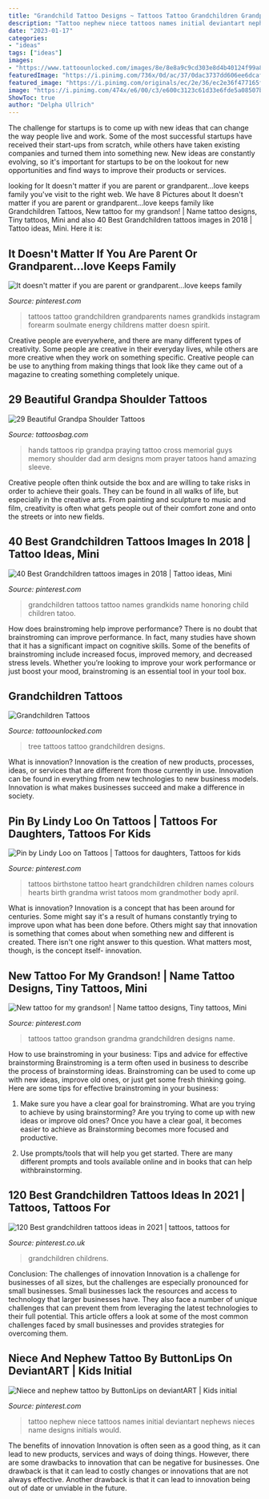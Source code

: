 ```yaml
---
title: "Grandchild Tattoo Designs ~ Tattoos Tattoo Grandchildren Grandparents Names Grandkids Instagram Forearm Soulmate Energy Childrens Matter Doesn Spirit"
description: "Tattoo nephew niece tattoos names initial deviantart nephews nieces name designs initials would"
date: "2023-01-17"
categories:
- "ideas"
tags: ["ideas"]
images:
- "https://www.tattoounlocked.com/images/8e/8e8a9c9cd303e8d4b40124f99a817c71.jpeg"
featuredImage: "https://i.pinimg.com/736x/0d/ac/37/0dac3737dd606ee6dcaf54804cede7c6--initial-tattoos-kid-names.jpg"
featured_image: "https://i.pinimg.com/originals/ec/2e/36/ec2e36f477165fe6e05e015eb71b2d97.jpg"
image: "https://i.pinimg.com/474x/e6/00/c3/e600c3123c61d33e6fde5a08507b0aa0.jpg"
ShowToc: true
author: "Delpha Ullrich"
---
```



The challenge for startups is to come up with new ideas that can change the way people live and work. Some of the most successful startups have received their start-ups from scratch, while others have taken existing companies and turned them into something new. New ideas are constantly evolving, so it's important for startups to be on the lookout for new opportunities and find ways to improve their products or services.

	

		
looking for It doesn&#039;t matter if you are parent or grandparent...love keeps family you've visit to the right web. We have 8 Pictures about It doesn&#039;t matter if you are parent or grandparent...love keeps family like Grandchildren Tattoos, New tattoo for my grandson! | Name tattoo designs, Tiny tattoos, Mini and also 40 Best Grandchildren tattoos images in 2018 | Tattoo ideas, Mini. Here it is:
		
    
## It Doesn&#039;t Matter If You Are Parent Or Grandparent...love Keeps Family

<img loading=lazy src="https://s-media-cache-ak0.pinimg.com/736x/ab/cb/14/abcb14e8c141ec467dc592261a8e35a1.jpg" onerror="this.onerror=null;this.src='https://tse3.mm.bing.net/th?id=OIP.AYCuNk3VckAXqxqla6XeWQHaIk&amp;pid=15.1';" alt="It doesn&#039;t matter if you are parent or grandparent...love keeps family">

_Source: pinterest.com_

>tattoos tattoo grandchildren grandparents names grandkids instagram forearm soulmate energy childrens matter doesn spirit. 

	

Creative people are everywhere, and there are many different types of creativity. Some people are creative in their everyday lives, while others are more creative when they work on something specific. Creative people can be use to anything from making things that look like they came out of a magazine to creating something completely unique.

    
## 29 Beautiful Grandpa Shoulder Tattoos

<img loading=lazy src="http://www.tattoosbag.com/wp-content/uploads/2016/09/Amazing-Memorial-Grandpa-Tattoo-sg1305-532x800.jpg" onerror="this.onerror=null;this.src='https://tse2.mm.bing.net/th?id=OIP.VuMQidk5Zo93cbQ4t0PSngDLEy&amp;pid=15.1';" alt="29 Beautiful Grandpa Shoulder Tattoos">

_Source: tattoosbag.com_

>hands tattoos rip grandpa praying tattoo cross memorial guys memory shoulder dad arm designs mom prayer tatoos hand amazing sleeve. 

	

Creative people often think outside the box and are willing to take risks in order to achieve their goals. They can be found in all walks of life, but especially in the creative arts. From painting and sculpture to music and film, creativity is often what gets people out of their comfort zone and onto the streets or into new fields.

    
## 40 Best Grandchildren Tattoos Images In 2018 | Tattoo Ideas, Mini

<img loading=lazy src="https://i.pinimg.com/236x/ab/cb/14/abcb14e8c141ec467dc592261a8e35a1--energy-tattoo-grandchildren.jpg?nii=t" onerror="this.onerror=null;this.src='https://tse2.mm.bing.net/th?id=OIP.3FiPwrpW_Ynvmrmr3H81GQHaIk&amp;pid=15.1';" alt="40 Best Grandchildren tattoos images in 2018 | Tattoo ideas, Mini">

_Source: pinterest.com_

>grandchildren tattoos tattoo names grandkids name honoring child children tatoo. 

	

How does brainstroming help improve performance?
There is no doubt that brainstroming can improve performance. In fact, many studies have shown that it has a significant impact on cognitive skills. Some of the benefits of brainstroming include increased focus, improved memory, and decreased stress levels. Whether you’re looking to improve your work performance or just boost your mood, brainstroming is an essential tool in your tool box.

    
## Grandchildren Tattoos

<img loading=lazy src="https://www.tattoounlocked.com/images/8e/8e8a9c9cd303e8d4b40124f99a817c71.jpeg" onerror="this.onerror=null;this.src='https://tse4.mm.bing.net/th?id=OIP.nFybyoCZnRB-kZrM4QZ5YQHaLH&amp;pid=15.1';" alt="Grandchildren Tattoos">

_Source: tattoounlocked.com_

>tree tattoos tattoo grandchildren designs. 

	

What is innovation?
Innovation is the creation of new products, processes, ideas, or services that are different from those currently in use. Innovation can be found in everything from new technologies to new business models. Innovation is what makes businesses succeed and make a difference in society.

    
## Pin By Lindy Loo On Tattoos | Tattoos For Daughters, Tattoos For Kids

<img loading=lazy src="https://i.pinimg.com/originals/ec/2e/36/ec2e36f477165fe6e05e015eb71b2d97.jpg" onerror="this.onerror=null;this.src='https://tse4.mm.bing.net/th?id=OIP.RUuGDHmwskHNEW0GrWRQ7gHaJ4&amp;pid=15.1';" alt="Pin by Lindy Loo on Tattoos | Tattoos for daughters, Tattoos for kids">

_Source: pinterest.com_

>tattoos birthstone tattoo heart grandchildren children names colours hearts birth grandma wrist tatoos mom grandmother body april. 

	

What is innovation?
Innovation is a concept that has been around for centuries. Some might say it's a result of humans constantly trying to improve upon what has been done before. Others might say that innovation is something that comes about when something new and different is created. There isn't one right answer to this question. What matters most, though, is the concept itself- innovation.

    
## New Tattoo For My Grandson! | Name Tattoo Designs, Tiny Tattoos, Mini

<img loading=lazy src="https://i.pinimg.com/736x/ae/40/5e/ae405e4069f4d2b17737e94003bb50f3--new-tattoos-just-for-fun.jpg" onerror="this.onerror=null;this.src='https://tse3.mm.bing.net/th?id=OIP.rVjLxw3yI0B0TfKEl3zXIAHaHA&amp;pid=15.1';" alt="New tattoo for my grandson! | Name tattoo designs, Tiny tattoos, Mini">

_Source: pinterest.com_

>tattoos tattoo grandson grandma grandchildren designs name. 

	

How to use brainstroming in your business: Tips and advice for effective brainstorming
Brainstroming is a term often used in business to describe the process of brainstorming ideas. Brainstroming can be used to come up with new ideas, improve old ones, or just get some fresh thinking going. Here are some tips for effective brainstroming in your business: 
1. Make sure you have a clear goal for brainstroming. What are you trying to achieve by using brainstorming? Are you trying to come up with new ideas or improve old ones? Once you have a clear goal, it becomes easier to achieve as Brainstorming becomes more focused and productive. 

2. Use prompts/tools that will help you get started. There are many different prompts and tools available online and in books that can help withbrainstorming.

    
## 120 Best Grandchildren Tattoos Ideas In 2021 | Tattoos, Tattoos For

<img loading=lazy src="https://i.pinimg.com/474x/e6/00/c3/e600c3123c61d33e6fde5a08507b0aa0.jpg" onerror="this.onerror=null;this.src='https://tse4.mm.bing.net/th?id=OIP.ox7fh15CztKTJfIFzCL4-gAAAA&amp;pid=15.1';" alt="120 Best grandchildren tattoos ideas in 2021 | tattoos, tattoos for">

_Source: pinterest.co.uk_

>grandchildren childrens. 

	

Conclusion: The challenges of innovation
Innovation is a challenge for businesses of all sizes, but the challenges are especially pronounced for small businesses. Small businesses lack the resources and access to technology that larger businesses have. They also face a number of unique challenges that can prevent them from leveraging the latest technologies to their full potential. This article offers a look at some of the most common challenges faced by small businesses and provides strategies for overcoming them.

    
## Niece And Nephew Tattoo By ButtonLips On DeviantART | Kids Initial

<img loading=lazy src="https://i.pinimg.com/736x/0d/ac/37/0dac3737dd606ee6dcaf54804cede7c6--initial-tattoos-kid-names.jpg" onerror="this.onerror=null;this.src='https://tse3.mm.bing.net/th?id=OIP.7YB3uUX-_ck-ysgRoWs0owHaJ4&amp;pid=15.1';" alt="Niece and nephew tattoo by ButtonLips on deviantART | Kids initial">

_Source: pinterest.com_

>tattoo nephew niece tattoos names initial deviantart nephews nieces name designs initials would. 

	

The benefits of innovation
Innovation is often seen as a good thing, as it can lead to new products, services and ways of doing things. However, there are some drawbacks to innovation that can be negative for businesses. One drawback is that it can lead to costly changes or innovations that are not always effective. Another drawback is that it can lead to innovation being out of date or unviable in the future.

